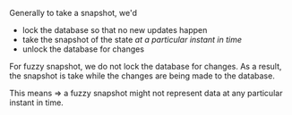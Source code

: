 Generally to take a snapshot, we'd
- lock the database so that no new updates happen
- take the snapshot of the state *at a particular instant in time*
- unlock the database for changes

For fuzzy snapshot, we do not lock the database for changes.
As a result, the snapshot is take while the changes are being made to the database.

This means => a fuzzy snapshot might not represent data at any particular instant in time.